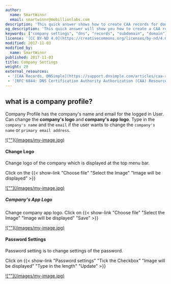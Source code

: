 ```yaml
---
author:
  name: SmartWinnr
  email: smartwinnr@mobillionlabs.com
description: 'This quick answer shows how to create CAA records for domains and subdomains.'
og_description: 'This quick answer will show you how to create a CAA record for domains and subdomains'
keywords: ["company settings", "dns", "records", "subdomain", "domain"]
license: '[CC BY-ND 4.0](https://creativecommons.org/licenses/by-nd/4.0)'
modified: 2017-11-03
modified_by:
  name: SmartWinnr
published: 2017-11-03
title: Company Settings
weight: 20
external_resources:
 - '[CAA Records, DNSimple](https://support.dnsimple.com/articles/caa-record/)'
 - '[RFC 6844: DNS Certification Authority Authorization (CAA) Resource Record](https://tools.ietf.org/html/rfc6844)'
---
```


## what is a company profile?
Company Profile has the company's name and email for the logged in User. Can change the **company's logo** and **company's app logo**. Type in the `company's name` and the `email` if the user wants to change the `company's name` or `primary email address`.

<span class="my-gallery">
<a href="https://s3-eu-west-1.amazonaws.com/smartwinnr.app.resource/57d512c664fcef1d30065b0a/question_image57d512c664fcef1d30065b0a_1512717606020.png">
![""](/images/my-image.jpg)
</a>
</span>

#### Change Logo
Change logo of the company which is displayed at the top menu bar.

Click on the {{< show-link "Choose file" "Select the Image" "Image will be displayed" >}}

<span class="my-gallery">
<a href="https://s3-eu-west-1.amazonaws.com/smartwinnr.app.resource/57d512c664fcef1d30065b0a/question_image57d512c664fcef1d30065b0a_1512722435967.png">
![""](/images/my-image.jpg)
</a>
</span>

##### Company's App Logo
Change company app logo. Click on {{< show-link "Choose file" "Select the Image" "Image will be displayed" "Save" >}}

<span class="my-gallery">
<a href="https://s3-eu-west-1.amazonaws.com/smartwinnr.app.resource/57d512c664fcef1d30065b0a/question_image57d512c664fcef1d30065b0a_1512722534592.png">
![""](/images/my-image.jpg)
</a>
</span>

#### Password Settings
Password setting is to change settings of the password.

Click on {{< show-link "Password settings" "Tick the Checkbox" "Image will be displayed" "Type in the length" "Update" >}}

<span class="my-gallery">
<a href="https://s3-eu-west-1.amazonaws.com/smartwinnr.app.resource/57d512c664fcef1d30065b0a/question_image57d512c664fcef1d30065b0a_1512722583210.png">
![""](/images/my-image.jpg)
</a>
</span>
